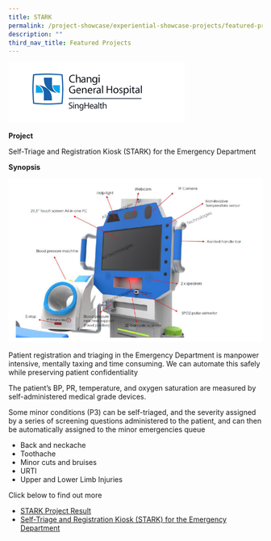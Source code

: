 ```yaml
---
title: STARK
permalink: /project-showcase/experiential-showcase-projects/featured-projects/stark/
description: ""
third_nav_title: Featured Projects
---
```

![CGH logo](/images/cgh%20logo.png)

**Project** 

Self-Triage and Registration Kiosk (STARK) for the Emergency Department

**Synopsis**


![STARK Product](/images/stark%20machine%20picture.png)


Patient registration and triaging in the Emergency Department is manpower intensive, mentally taxing and time consuming. We can automate this safely while preserving patient confidentiality


The patient’s BP, PR, temperature, and oxygen saturation are measured by self-administered medical grade devices. 

Some minor conditions (P3) can be self-triaged, and the severity assigned by a series of screening questions administered to the patient, and can then be automatically assigned to the minor emergencies queue
*  Back and neckache 
*  Toothache 
*  Minor cuts and bruises 
*  URTI
*  Upper and Lower Limb Injuries 



Click below to find out more 
*  [STARK Project Result ](/files/stark%20project%20result.pdf)
*  [Self-Triage and Registration Kiosk (STARK) for the Emergency Department](/files/stark%20for%20emergency%20department%20patients%20.pdf)